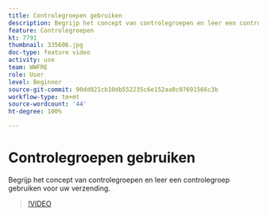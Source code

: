 ```yaml
---
title: Controlegroepen gebruiken
description: Begrijp het concept van controlegroepen en leer een controlegroep voor uw verzending gebruiken.
feature: Controlegroepen
kt: 7791
thumbnail: 335606.jpg
doc-type: feature video
activity: use
team: WWFRE
role: User
level: Beginner
source-git-commit: 90dd021cb10db552235c6e152aa0c07691566c3b
workflow-type: tm+mt
source-wordcount: '44'
ht-degree: 100%

---
```


# Controlegroepen gebruiken

Begrijp het concept van controlegroepen en leer een controlegroep gebruiken voor uw verzending.

>[!VIDEO](https://video.tv.adobe.com/v/335606?quality=12)
